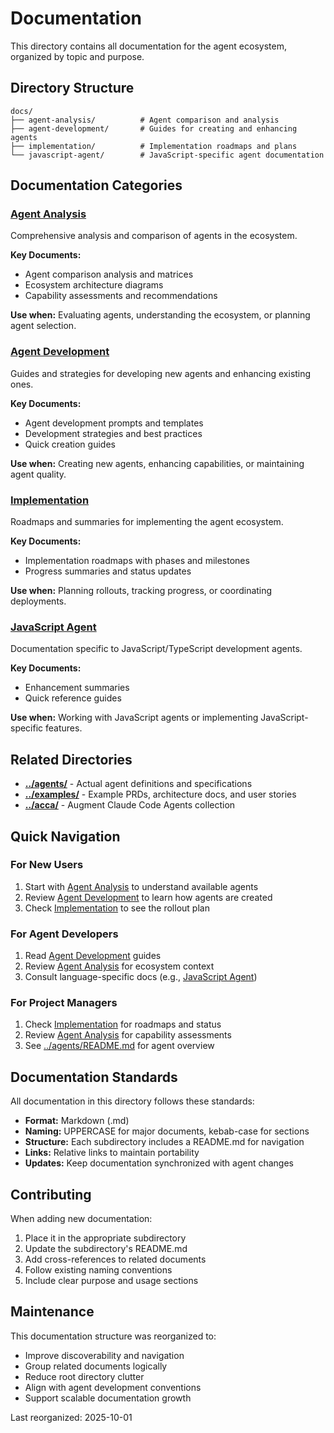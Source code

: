 # Documentation

This directory contains all documentation for the agent ecosystem, organized by topic and purpose.

## Directory Structure

```
docs/
├── agent-analysis/          # Agent comparison and analysis
├── agent-development/       # Guides for creating and enhancing agents
├── implementation/          # Implementation roadmaps and plans
└── javascript-agent/        # JavaScript-specific agent documentation
```

## Documentation Categories

### [Agent Analysis](./agent-analysis/)
Comprehensive analysis and comparison of agents in the ecosystem.

**Key Documents:**
- Agent comparison analysis and matrices
- Ecosystem architecture diagrams
- Capability assessments and recommendations

**Use when:** Evaluating agents, understanding the ecosystem, or planning agent selection.

### [Agent Development](./agent-development/)
Guides and strategies for developing new agents and enhancing existing ones.

**Key Documents:**
- Agent development prompts and templates
- Development strategies and best practices
- Quick creation guides

**Use when:** Creating new agents, enhancing capabilities, or maintaining agent quality.

### [Implementation](./implementation/)
Roadmaps and summaries for implementing the agent ecosystem.

**Key Documents:**
- Implementation roadmaps with phases and milestones
- Progress summaries and status updates

**Use when:** Planning rollouts, tracking progress, or coordinating deployments.

### [JavaScript Agent](./javascript-agent/)
Documentation specific to JavaScript/TypeScript development agents.

**Key Documents:**
- Enhancement summaries
- Quick reference guides

**Use when:** Working with JavaScript agents or implementing JavaScript-specific features.

## Related Directories

- **[../agents/](../agents/)** - Actual agent definitions and specifications
- **[../examples/](../examples/)** - Example PRDs, architecture docs, and user stories
- **[../acca/](../acca/)** - Augment Claude Code Agents collection

## Quick Navigation

### For New Users
1. Start with [Agent Analysis](./agent-analysis/) to understand available agents
2. Review [Agent Development](./agent-development/) to learn how agents are created
3. Check [Implementation](./implementation/) to see the rollout plan

### For Agent Developers
1. Read [Agent Development](./agent-development/) guides
2. Review [Agent Analysis](./agent-analysis/) for ecosystem context
3. Consult language-specific docs (e.g., [JavaScript Agent](./javascript-agent/))

### For Project Managers
1. Check [Implementation](./implementation/) for roadmaps and status
2. Review [Agent Analysis](./agent-analysis/) for capability assessments
3. See [../agents/README.md](../agents/README.md) for agent overview

## Documentation Standards

All documentation in this directory follows these standards:
- **Format:** Markdown (.md)
- **Naming:** UPPERCASE for major documents, kebab-case for sections
- **Structure:** Each subdirectory includes a README.md for navigation
- **Links:** Relative links to maintain portability
- **Updates:** Keep documentation synchronized with agent changes

## Contributing

When adding new documentation:
1. Place it in the appropriate subdirectory
2. Update the subdirectory's README.md
3. Add cross-references to related documents
4. Follow existing naming conventions
5. Include clear purpose and usage sections

## Maintenance

This documentation structure was reorganized to:
- Improve discoverability and navigation
- Group related documents logically
- Reduce root directory clutter
- Align with agent development conventions
- Support scalable documentation growth

Last reorganized: 2025-10-01

